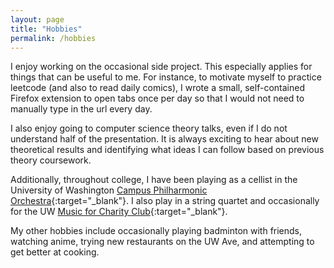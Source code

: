 ```yaml
---
layout: page
title: "Hobbies"
permalink: /hobbies
---
```


I enjoy working on the occasional side project. This especially applies for things that can be useful to me. For instance, to motivate myself to practice leetcode (and also to read daily comics), I wrote a small, self-contained Firefox extension to open tabs once per day so that I would not need to manually type in the url every day.

I also enjoy going to computer science theory talks, even if I do not understand half of the presentation. It is always exciting to hear about new theoretical results and identifying what ideas I can follow based on previous theory coursework.

Additionally, throughout college, I have been playing as a cellist in the University of Washington [Campus Philharmonic Orchestra](https://music.washington.edu/ensembles/campus-philharmonia-orchestras){:target="_blank"}. I also play in a string quartet and occasionally for the UW [Music for Charity Club](https://muscharity.wordpress.com/){:target="_blank"}.

My other hobbies include occasionally playing badminton with friends, watching anime, trying new restaurants on the UW Ave, and attempting to get better at cooking.
